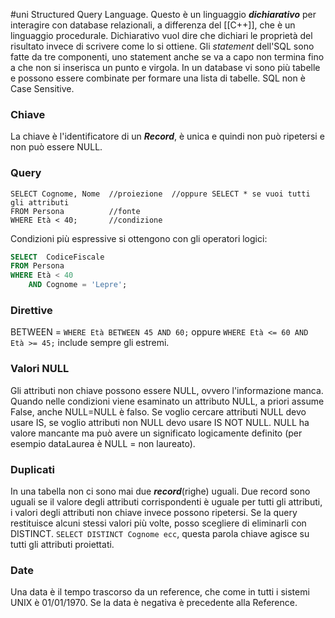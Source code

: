 #uni 
Structured Query Language.
Questo è un linguaggio ___dichiarativo___ per interagire con database relazionali, a differenza del [[C++]], che è un linguaggio procedurale.
Dichiarativo vuol dire che dichiari le proprietà del risultato invece di scrivere come lo si ottiene.
Gli _statement_ dell'SQL sono fatte da tre componenti, uno statement anche se va a capo non termina fino a che non si inserisca un punto e virgola.
In un database vi sono più tabelle e possono essere combinate per formare una lista di tabelle. 
SQL non è Case Sensitive.
### Chiave
La chiave è l'identificatore di un ___Record___, è unica e quindi non può ripetersi e non può essere NULL.
### Query
```MySQL
SELECT Cognome, Nome  //proiezione  //oppure SELECT * se vuoi tutti gli attributi
FROM Persona          //fonte
WHERE Età < 40;       //condizione
```
Condizioni più espressive si ottengono con gli operatori logici:
```SQL
SELECT  CodiceFiscale
FROM Persona
WHERE Età < 40
	AND Cognome = 'Lepre';
```
### Direttive
BETWEEN = `WHERE Età BETWEEN 45 AND 60;` oppure `WHERE Età <= 60 AND Età >= 45;` include sempre gli estremi.
### Valori NULL
Gli attributi non chiave possono essere NULL, ovvero l'informazione manca. Quando nelle condizioni viene esaminato un attributo NULL, a priori assume False, anche NULL=NULL è falso. Se voglio cercare attributi NULL devo usare IS, se voglio attributi non NULL devo usare IS NOT NULL.
NULL ha valore mancante ma può avere un significato logicamente definito (per esempio dataLaurea è NULL = non laureato). 
### Duplicati
In una tabella non ci sono mai due ___record___(righe) uguali. Due record sono uguali se il valore degli attributi corrispondenti è uguale per tutti gli attributi, i valori degli attributi non chiave invece possono ripetersi.
Se la query restituisce alcuni stessi valori più volte, posso scegliere di eliminarli con DISTINCT. `SELECT DISTINCT Cognome ecc`, questa parola chiave agisce su tutti gli attributi proiettati.
### Date
Una data è il tempo trascorso da un reference, che come in tutti i sistemi UNIX è 01/01/1970. Se la data è negativa è precedente alla Reference.